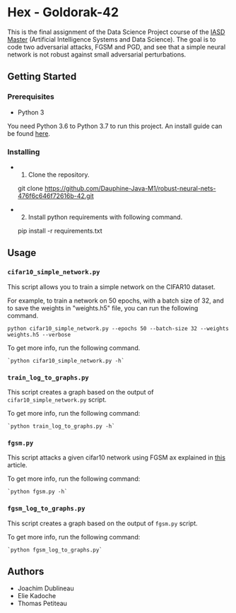 # Hex - Goldorak-42

This is the final assignment of the Data Science Project course of the [IASD Master](https://www.lamsade.dauphine.fr/wp/iasd/en/) (Artificial Intelligence Systems and Data Science). The goal is to code two adversarial attacks, FGSM and PGD, and see that a simple neural network is not robust against small adversarial perturbations.

## Getting Started

### Prerequisites

-   Python 3

You need Python 3.6 to Python 3.7 to run this project. An install guide can be found [here](https://wiki.python.org/moin/BeginnersGuide/Download).

### Installing

-   1) Clone the repository.

      git clone <https://github.com/Dauphine-Java-M1/robust-neural-nets-476f6c646f72616b-42.git>

-   2) Install python requirements with following command.

      pip install -r requirements.txt

## Usage

### `cifar10_simple_network.py`

This script allows you to train a simple network on the CIFAR10 dataset.

For example, to train a network on 50 epochs, with a batch size of 32, and to save the weights in "weights.h5" file, you can run the following command.

    python cifar10_simple_network.py --epochs 50 --batch-size 32 --weights weights.h5 --verbose

To get more info, run the following command.

    `python cifar10_simple_network.py -h`

### `train_log_to_graphs.py`

This script creates a graph based on the output of `cifar10_simple_network.py` script.

To get more info, run the following command:

    `python train_log_to_graphs.py -h`

### `fgsm.py`

This script attacks a given cifar10 network using FGSM ax explained in [this](https://arxiv.org/abs/1412.6572) article.

To get more info, run the following command:

    `python fgsm.py -h`

### `fgsm_log_to_graphs.py`

This script creates a graph based on the output of `fgsm.py` script.

To get more info, run the following command:

    `python fgsm_log_to_graphs.py`

## Authors

-   Joachim Dublineau
-   Elie Kadoche
-   Thomas Petiteau
